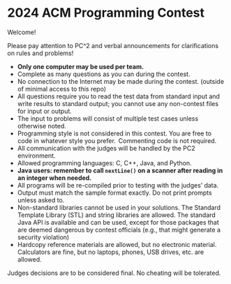 # 2024 ACM Programming Contest

Welcome!

Please pay attention to PC^2 and verbal announcements for clarifications on rules and problems!

* **Only one computer may be used per team.**
* Complete as many questions as you can during the contest. 
* No connection to the Internet may be made during the contest. (outside of minimal access to this repo) 
* All questions require you to read the test data from standard input and write results to standard output; you cannot use any non-contest files for input or output. 
* The input to problems will consist of multiple test cases unless otherwise noted. 
* Programming style is not considered in this contest. You are free to code in whatever style you prefer.  Commenting code is not required. 
* All communication with the judges will be handled by the PC2 environment. 
* Allowed programming languages: C, C++, Java, and Python. 
* **Java users: remember to call `nextLine()` on a scanner after reading in an integer when needed.**
* All programs will be re-compiled prior to testing with the judges’ data. 
* Output must match the sample format exactly. Do not print prompts unless asked to. 
* Non-standard libraries cannot be used in your solutions. The Standard Template Library (STL) and string libraries are allowed. The standard Java API is available and can be used, except for those packages that are deemed dangerous by contest officials (e.g., that might generate a security violation) 
* Hardcopy reference materials are allowed, but no electronic material. Calculators are fine, but no laptops, phones, USB drives, etc. are allowed.  

Judges decisions are to be considered final. No cheating will be tolerated. 



